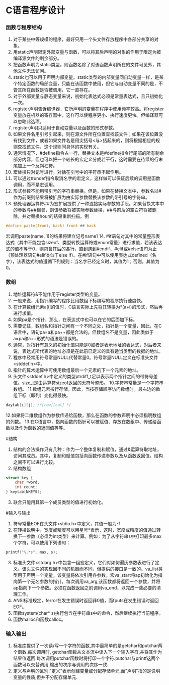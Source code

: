 # C语言程序设计

### 函数与程序结构
1. 对于某些中等规模的程序，最好只用一个头文件存放程序中各部分共享的对象。
2. 用static声明限定外部变量与函数，可以将其后声明的对象的作用于限定为被编译源文件的剩余部分。
3. 把函数声明为static类型，则函数名除了对该函数声明所在的文件可见外，其他文件无法访问。
4. static也可以用于声明内部变量。static类型的内部变量同自动变量一样，是某个特定函数的局部变量，只能在该函数中使用，但它与自动变量不同的是，不管其所在函数是否被调用，它一直存在。
5. 对于外部变量与静态变量来说，初始化表达式必须是常量表达式，且只初始化一次。
6. register声明告诉编译器，它所声明的变量在程序中使用频率较高。将register变量放在机器的寄存器中，这样可以使程序更小、执行速度更快。但编译器可以忽略此选项。
7. register声明只适用于自动变量以及函数的形式参数。
8. 如果文件名用引号引起来，则在源文件所在位置查找该文件；如果在该位置没有找到文件，或者如果文件名是用尖括号<与>括起来的，则将根据相应的规则查找该文件，这个规则同具体的实现有关。
9. 通常情况下，#define指令占一行，替换文本是#define指令行尾部的所有剩余部分内容，但也可以把一个较长的宏定义分成若干行，这时需要在待续的行末尾加上一个反斜杠符。
10. 宏替换只对记号进行，对括在引号中的字符串不起作用。
11. 可以通过#undef指令取消名字的宏定义，这样做可以保证后续的调用是函数调用，而不是宏调用。
12. 形式参数不能用带引号的字符串替换。但是，如果在替换文本中，参数名以#作为前缀则结果将被扩展为由实际参数替换该参数的带引号的字符串。
13. 预处理器运算符##为宏扩展提供了一种连接实际参数的手段。如果替换文本中的参数与##相邻，则该参数将被实际参数替换，##与前后的空白符将被删除，并对替换hour的结果重新扫描。例
```C
#define paste(front, back) front ## back
```
宏调用paste(name, 1)的结果将建立记号name1
14. #if语句对其中的常量整形表达式（其中不能包含sizeof、类型转换运算符或enum常量）进行求值，若该表达式的值不等于0，则包含其后的各行，直到遇到#endif、#elif或#else语句为止（预处理器语句#elif类似于else if）。在#if语句中可以使用表达式defined（名字），该表达式的值遵循下列规则：当名字已经定义时，其值为1；否则，其值为0。

### 数组
1. 地址运算符&不能作用于register类型的变量。
2. 一般来说，用指针编写的程序比用数组下标编写的程序执行速度快。
3. 在计算数组元素a[i]的值时，C语言实际上先将其转换为*(a+i)的形式，然后再进行求值。
4. 如果pa是个指针，那么，在表达式中也可以在它的后面加下标。
5. 需要记住，数组名和指针之间有一个不同之处，指针是一个变量，因此，在C语言中，语句pa=a和pa++都是合法的。但数组名不是变量，因此类似于a=pa和a++形式的语法是错误的。
6. 通常，对指针有意义的初始化值只能是0或者是表示地址的表达式，对后者来说，表达式所代表的地址必须是在此前已定义的具有适当类型的数据的地址。
7. 程序中经常用符号常量NULL代替常量0。符号常量NULL定义在标准头文件<stddef.h>中。
8. 指针的算术运算中可使用数组最后一个元素的下一个元素的地址。
9. 头文件<stddef.h>中定义的类型ptrdiff_t足以表示两个指针之间的带符号差值。size_t是由运算符sizeof返回的无符号整形。
10.字符串常量是一个字符串数组。
11.数组元素按行存储，因此，当按存储顺序访问数组时，最右边的数组下标（即列）变化得最快。
```C
daytab[i][j]; /*[row][col] */
```
12.如果将二维数组作为参数传递给函数，那么在函数的参数声明中必须指明数组的列数。
13.在C语言中，指向函数的指针可以被赋值、存放在数组中、传递给函数以及作为函数的返回值等等。

#结构
1. 结构的合法操作只有几种：作为一个整体复制和赋值，通过&运算符取地址，访问其成员。其中，复制和赋值包括向函数传递参数以及从函数返回值。结构之间不可以进行比较。
2. 结构数组
```C
struct key {
	char *word;
	int count;
} keytab[NKEYS];
```
3. 联合只能用其第一个成员类型的值进行初始化。

#输入与输出
1. 符号常量EOF在头文件<stdio.h>中定义，其值一般为-1.
2. 在转换说明中，宽度或精度可以用星号*表示，这时，宽度或精度的值通过转换下一参数（必须为int类型）来计算。例如：为了从字符串s中打印最多max个字符，可以使用下列语句：
```C
printf("%.*s", max, s);
```
3. 标准头文件<stdarg.h>中包含一组宏定义，它们对如何遍历参数表进行了定义。该头文件的实现因不同的机器而不同，但提供的接口是一致的。va_list类型用于声明一个变量，该变量将依次引用各参数。宏va_start将ap初始化为指向第一个无名参数的指针。每次调用va_arg,该函数都将返回一个参数，并将ap指向下一个参数。必须在函数返回之前调用va_end，以完成一些必要的清理工作。
4. ANSI标准规定，ferror在发生错误时返回非0值，而fputs在发生错误时返回EOF。
5. 函数system(char* s)执行包含在字符串s中的命令，然后继续执行当前程序。
6. 函数malloc和函数calloc。

### 输入输出
1. 标准库提供了一次读/写一个字符的函数,其中最简单的是getchar和putchar两个函数.每次调用时, getchar函数从文本流中读入下一个输入字符,并将其作为结果值返回.每次调用putchar函数时将打印一个字符.putchar与printf这两个函数可以交替调用,输出的次序与调用的次序一致.
2. 定义与声明的区别."定义"表示创建变量或分配存储单元,而"声明"指的是说明变量的性质,但并不分配存储单元.
